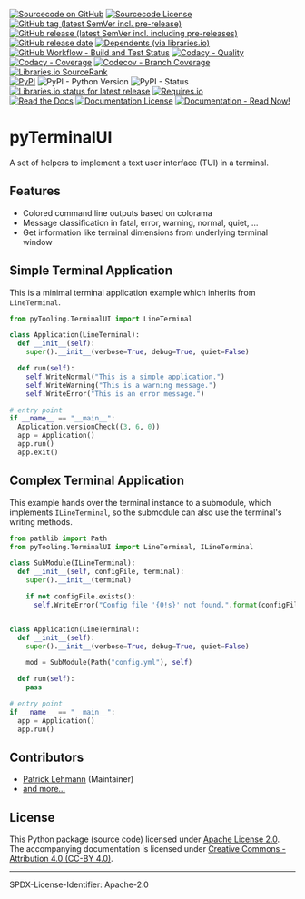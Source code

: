 [![Sourcecode on GitHub](https://img.shields.io/badge/Paebbels-pyTerminalUI-323131.svg?logo=github&longCache=true)](https://github.com/Paebbels/pyTerminalUI)
[![Sourcecode License](https://img.shields.io/pypi/l/pyTerminalUI?logo=GitHub&label=code%20license)](LICENSE.md)
[![GitHub tag (latest SemVer incl. pre-release)](https://img.shields.io/github/v/tag/Paebbels/pyTerminalUI?logo=GitHub&include_prereleases)](https://github.com/Paebbels/pyTerminalUI/tags)
[![GitHub release (latest SemVer incl. including pre-releases)](https://img.shields.io/github/v/release/Paebbels/pyTerminalUI?logo=GitHub&include_prereleases)](https://github.com/Paebbels/pyTerminalUI/releases/latest)
[![GitHub release date](https://img.shields.io/github/release-date/Paebbels/pyTerminalUI?logo=GitHub)](https://github.com/Paebbels/pyTerminalUI/releases)
[![Dependents (via libraries.io)](https://img.shields.io/librariesio/dependents/pypi/pyTerminalUI?logo=librariesdotio)](https://github.com/Paebbels/pyTerminalUI/network/dependents)  
[![GitHub Workflow - Build and Test Status](https://img.shields.io/github/workflow/status/Paebbels/pyTerminalUI/Unit%20Testing,%20Coverage%20Collection,%20Package,%20Release,%20Documentation%20and%20Publish?label=Pipeline&logo=GitHub%20Actions&logoColor=FFFFFF)](https://github.com/Paebbels/pyTerminalUI/actions/workflows/Pipeline.yml)
[![Codacy - Quality](https://img.shields.io/codacy/grade/e8a1b6e33d564f82927235e17fb26e93?logo=Codacy)](https://www.codacy.com/manual/Paebbels/pyTerminalUI)
[![Codacy - Coverage](https://img.shields.io/codacy/coverage/e8a1b6e33d564f82927235e17fb26e93?logo=Codacy)](https://www.codacy.com/manual/Paebbels/pyTerminalUI)
[![Codecov - Branch Coverage](https://img.shields.io/codecov/c/github/Paebbels/pyTerminalUI?logo=Codecov)](https://codecov.io/gh/Paebbels/pyTerminalUI)
[![Libraries.io SourceRank](https://img.shields.io/librariesio/sourcerank/pypi/pyTerminalUI?logo=librariesdotio)](https://libraries.io/github/Paebbels/pyTerminalUI/sourcerank)  
[![PyPI](https://img.shields.io/pypi/v/pyTerminalUI?logo=PyPI&logoColor=FBE072)](https://pypi.org/project/pyTerminalUI/)
![PyPI - Python Version](https://img.shields.io/pypi/pyversions/pyTerminalUI?logo=PyPI&logoColor=FBE072)
![PyPI - Status](https://img.shields.io/pypi/status/pyTerminalUI?logo=PyPI&logoColor=FBE072)
[![Libraries.io status for latest release](https://img.shields.io/librariesio/release/pypi/pyTerminalUI?logo=librariesdotio)](https://libraries.io/github/Paebbels/pyTerminalUI)
[![Requires.io](https://img.shields.io/requires/github/Paebbels/pyTerminalUI)](https://requires.io/github/Paebbels/pyTerminalUI/requirements/?branch=main)  
[![Read the Docs](https://img.shields.io/readthedocs/pyterminalui?label=ReadTheDocs&logo=readthedocs)](https://pyTerminalUI.readthedocs.io/)
[![Documentation License](https://img.shields.io/badge/doc%20license-CC--BY%204.0-green?logo=readthedocs)](LICENSE.md)
[![Documentation - Read Now!](https://img.shields.io/badge/doc-read%20now%20%E2%9E%94-blueviolet?logo=readthedocs)](https://pyTerminalUI.readthedocs.io/)

# pyTerminalUI

A set of helpers to implement a text user interface (TUI) in a terminal.

## Features
* Colored command line outputs based on colorama
* Message classification in fatal, error, warning, normal, quiet, ...
* Get information like terminal dimensions from underlying terminal window


## Simple Terminal Application

This is a minimal terminal application example which inherits from `LineTerminal`.

```python
from pyTooling.TerminalUI import LineTerminal

class Application(LineTerminal):
  def __init__(self):
    super().__init__(verbose=True, debug=True, quiet=False)

  def run(self):
    self.WriteNormal("This is a simple application.")
    self.WriteWarning("This is a warning message.")
    self.WriteError("This is an error message.")

# entry point
if __name__ == "__main__":
  Application.versionCheck((3, 6, 0))
  app = Application()
  app.run()
  app.exit()
```

## Complex Terminal Application

This example hands over the terminal instance to a submodule, which implements
`ILineTerminal`, so the submodule can also use the terminal's writing methods.

```python
from pathlib import Path
from pyTooling.TerminalUI import LineTerminal, ILineTerminal

class SubModule(ILineTerminal):
  def __init__(self, configFile, terminal):
    super().__init__(terminal)

    if not configFile.exists():
      self.WriteError("Config file '{0!s}' not found.".format(configFile))


class Application(LineTerminal):
  def __init__(self):
    super().__init__(verbose=True, debug=True, quiet=False)

    mod = SubModule(Path("config.yml"), self)

  def run(self):
    pass

# entry point
if __name__ == "__main__":
  app = Application()
  app.run()
```


## Contributors

* [Patrick Lehmann](https://github.com/Paebbels) (Maintainer)
* [and more...](https://github.com/Paebbels/pyTerminalUI/graphs/contributors)


## License

This Python package (source code) licensed under [Apache License 2.0](LICENSE.md).  
The accompanying documentation is licensed under [Creative Commons - Attribution 4.0 (CC-BY 4.0)](doc/Doc-License.rst).


-------------------------

SPDX-License-Identifier: Apache-2.0
